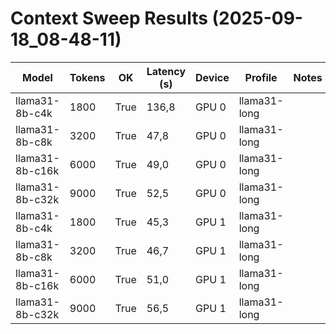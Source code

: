 # Context Sweep Results (2025-09-18_08-48-11)

| Model | Tokens | OK | Latency (s) | Device | Profile | Notes |
|-------|--------|----|-------------|--------|---------|-------|
| llama31-8b-c4k | 1800 | True | 136,8 | GPU 0 | llama31-long |  |
| llama31-8b-c8k | 3200 | True | 47,8 | GPU 0 | llama31-long |  |
| llama31-8b-c16k | 6000 | True | 49,0 | GPU 0 | llama31-long |  |
| llama31-8b-c32k | 9000 | True | 52,5 | GPU 0 | llama31-long |  |
| llama31-8b-c4k | 1800 | True | 45,3 | GPU 1 | llama31-long |  |
| llama31-8b-c8k | 3200 | True | 46,7 | GPU 1 | llama31-long |  |
| llama31-8b-c16k | 6000 | True | 51,0 | GPU 1 | llama31-long |  |
| llama31-8b-c32k | 9000 | True | 56,5 | GPU 1 | llama31-long |  |
